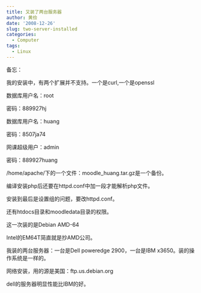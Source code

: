 ```yaml
---
title: 又装了两台服务器
author: 黄俭
date: '2008-12-26'
slug: two-server-installed
categories:
  - Computer
tags:
  - Linux
---
```

备忘：

我的安装中，有两个扩展并不支持。一个是curl,一个是openssl

数据库用户名：root

密码：889927hj

数据库用户名：huang

密码：8507ja74

网课超级用户：admin

密码：889927huang

/home/apache/下的一个文件：moodle_huang.tar.gz是一个备份。

编译安装php后还要在httpd.conf中加一段才能解析php文件。

安装到最后是设置组的问题，要改httpd.conf。

还有htdocs目录和moodledata目录的权限。

这一次装的是Debian AMD-64

Intel的EM64T简直就是抄AMD公司。

我装的两台服务器：一台是Dell poweredge 2900，一台是IBM x3650。装的操作系统是一样的。

网络安装，用的源是美国：ftp.us.debian.org

dell的服务器明显性能比IBM的好。

